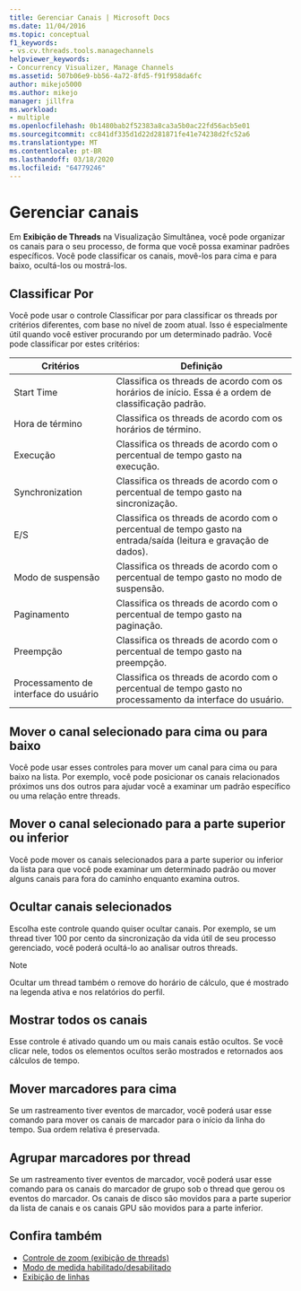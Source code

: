 ```yaml
---
title: Gerenciar Canais | Microsoft Docs
ms.date: 11/04/2016
ms.topic: conceptual
f1_keywords:
- vs.cv.threads.tools.managechannels
helpviewer_keywords:
- Concurrency Visualizer, Manage Channels
ms.assetid: 507b06e9-bb56-4a72-8fd5-f91f958da6fc
author: mikejo5000
ms.author: mikejo
manager: jillfra
ms.workload:
- multiple
ms.openlocfilehash: 0b1480bab2f52383a8ca3a5b0ac22fd56acb5e01
ms.sourcegitcommit: cc841df335d1d22d281871fe41e74238d2fc52a6
ms.translationtype: MT
ms.contentlocale: pt-BR
ms.lasthandoff: 03/18/2020
ms.locfileid: "64779246"
---
```

# <a name="manage-channels"></a>Gerenciar canais
Em **Exibição de Threads** na Visualização Simultânea, você pode organizar os canais para o seu processo, de forma que você possa examinar padrões específicos. Você pode classificar os canais, movê-los para cima e para baixo, ocultá-los ou mostrá-los.

## <a name="sort-by"></a>Classificar Por
 Você pode usar o controle Classificar por para classificar os threads por critérios diferentes, com base no nível de zoom atual. Isso é especialmente útil quando você estiver procurando por um determinado padrão. Você pode classificar por estes critérios:

|Critérios|Definição|
|--------------|----------------|
|Start Time|Classifica os threads de acordo com os horários de início. Essa é a ordem de classificação padrão.|
|Hora de término|Classifica os threads de acordo com os horários de término.|
|Execução|Classifica os threads de acordo com o percentual de tempo gasto na execução.|
|Synchronization|Classifica os threads de acordo com o percentual de tempo gasto na sincronização.|
|E/S|Classifica os threads de acordo com o percentual de tempo gasto na entrada/saída (leitura e gravação de dados).|
|Modo de suspensão|Classifica os threads de acordo com o percentual de tempo gasto no modo de suspensão.|
|Paginamento|Classifica os threads de acordo com o percentual de tempo gasto na paginação.|
|Preempção|Classifica os threads de acordo com o percentual de tempo gasto na preempção.|
|Processamento de interface do usuário|Classifica os threads de acordo com o percentual de tempo gasto no processamento da interface do usuário.|

## <a name="move-selected-channel-up-or-down"></a>Mover o canal selecionado para cima ou para baixo
 Você pode usar esses controles para mover um canal para cima ou para baixo na lista. Por exemplo, você pode posicionar os canais relacionados próximos uns dos outros para ajudar você a examinar um padrão específico ou uma relação entre threads.

## <a name="move-selected-channel-to-top-or-bottom"></a>Mover o canal selecionado para a parte superior ou inferior
 Você pode mover os canais selecionados para a parte superior ou inferior da lista para que você pode examinar um determinado padrão ou mover alguns canais para fora do caminho enquanto examina outros.

## <a name="hide-selected-channels"></a>Ocultar canais selecionados
 Escolha este controle quando quiser ocultar canais. Por exemplo, se um thread tiver 100 por cento da sincronização da vida útil de seu processo gerenciado, você poderá ocultá-lo ao analisar outros threads.

> [!NOTE]
> Ocultar um thread também o remove do horário de cálculo, que é mostrado na legenda ativa e nos relatórios do perfil.

## <a name="show-all-channels"></a>Mostrar todos os canais
 Esse controle é ativado quando um ou mais canais estão ocultos. Se você clicar nele, todos os elementos ocultos serão mostrados e retornados aos cálculos de tempo.

## <a name="move-markers-to-top"></a>Mover marcadores para cima
 Se um rastreamento tiver eventos de marcador, você poderá usar esse comando para mover os canais de marcador para o início da linha do tempo. Sua ordem relativa é preservada.

## <a name="group-markers-by-thread"></a>Agrupar marcadores por thread
 Se um rastreamento tiver eventos de marcador, você poderá usar esse comando para os canais do marcador de grupo sob o thread que gerou os eventos do marcador.  Os canais de disco são movidos para a parte superior da lista de canais e os canais GPU são movidos para a parte inferior.

## <a name="see-also"></a>Confira também
- [Controle de zoom (exibição de threads)](../profiling/zoom-control-threads-view.md)
- [Modo de medida habilitado/desabilitado](../profiling/measure-mode-on-off.md)
- [Exibição de linhas](../profiling/threads-view-parallel-performance.md)